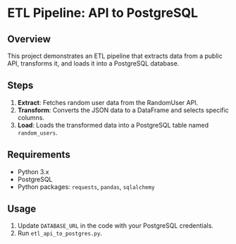 # ETL Pipeline: API to PostgreSQL

## Overview
This project demonstrates an ETL pipeline that extracts data from a public API, transforms it, and loads it into a PostgreSQL database.

## Steps
1. **Extract**: Fetches random user data from the RandomUser API.
2. **Transform**: Converts the JSON data to a DataFrame and selects specific columns.
3. **Load**: Loads the transformed data into a PostgreSQL table named `random_users`.

## Requirements
- Python 3.x
- PostgreSQL
- Python packages: `requests`, `pandas`, `sqlalchemy`

## Usage
1. Update `DATABASE_URL` in the code with your PostgreSQL credentials.
2. Run `etl_api_to_postgres.py`.
